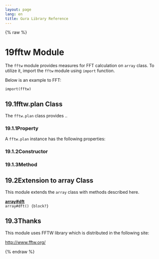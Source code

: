 ```yaml
---
layout: page
lang: en
title: Gura Library Reference
---
```


{% raw %}
<h1><span class="caption-index-1">19</span><a name="anchor-19"></a>fftw Module</h1>
<p>
The <code>fftw</code> module provides measures for FFT calculation on <code>array</code> class. To utilize it, import the <code>fftw</code> module using <code>import</code> function.
</p>
<p>
Below is an example to FFT:
</p>
<pre><code>import(fftw)
</code></pre>
<h2><span class="caption-index-2">19.1</span><a name="anchor-19-1"></a>fftw.plan Class</h2>
<p>
The <code>fftw.plan</code> class provides ..
</p>
<h3><span class="caption-index-3">19.1.1</span><a name="anchor-19-1-1"></a>Property</h3>
<p>
A <code>fftw.plan</code> instance has the following properties:
</p>
<h3><span class="caption-index-3">19.1.2</span><a name="anchor-19-1-2"></a>Constructor</h3>
<h3><span class="caption-index-3">19.1.3</span><a name="anchor-19-1-3"></a>Method</h3>
<h2><span class="caption-index-2">19.2</span><a name="anchor-19-2"></a>Extension to array Class</h2>
<p>
This module extends the <code>array</code> class with methods described here.
</p>
<p>
<div><strong style="text-decoration:underline">array#dft</strong></div>
<div style="margin-bottom:1em"><code>array#dft() {block?}</code></div>

</p>
<h2><span class="caption-index-2">19.3</span><a name="anchor-19-3"></a>Thanks</h2>
<p>
This module uses FFTW library which is distributed in the following site:
</p>
<p>
<a href="http://www.fftw.org/">http://www.fftw.org/</a>
</p>
<p />

{% endraw %}
